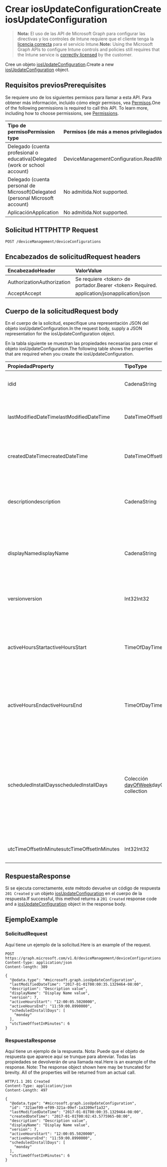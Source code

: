 # <a name="create-iosupdateconfiguration"></a><span data-ttu-id="3b6cc-101">Crear iosUpdateConfiguration</span><span class="sxs-lookup"><span data-stu-id="3b6cc-101">Create iosUpdateConfiguration</span></span>

> <span data-ttu-id="3b6cc-102">**Nota:** El uso de las API de Microsoft Graph para configurar las directivas y los controles de Intune requiere que el cliente tenga la [licencia correcta](https://go.microsoft.com/fwlink/?linkid=839381) para el servicio Intune.</span><span class="sxs-lookup"><span data-stu-id="3b6cc-102">**Note:** Using the Microsoft Graph APIs to configure Intune controls and policies still requires that the Intune service is [correctly licensed](https://go.microsoft.com/fwlink/?linkid=839381) by the customer.</span></span>

<span data-ttu-id="3b6cc-103">Cree un objeto [iosUpdateConfiguration](../resources/intune_deviceconfig_iosupdateconfiguration.md).</span><span class="sxs-lookup"><span data-stu-id="3b6cc-103">Create a new [iosUpdateConfiguration](../resources/intune_deviceconfig_iosupdateconfiguration.md) object.</span></span>
## <a name="prerequisites"></a><span data-ttu-id="3b6cc-104">Requisitos previos</span><span class="sxs-lookup"><span data-stu-id="3b6cc-104">Prerequisites</span></span>
<span data-ttu-id="3b6cc-p101">Se requiere uno de los siguientes permisos para llamar a esta API. Para obtener más información, incluido cómo elegir permisos, vea [Permisos](../../../concepts/permissions_reference.md).</span><span class="sxs-lookup"><span data-stu-id="3b6cc-p101">One of the following permissions is required to call this API. To learn more, including how to choose permissions, see [Permissions](../../../concepts/permissions_reference.md).</span></span>

|<span data-ttu-id="3b6cc-107">Tipo de permiso</span><span class="sxs-lookup"><span data-stu-id="3b6cc-107">Permission type</span></span>|<span data-ttu-id="3b6cc-108">Permisos (de más a menos privilegiados)</span><span class="sxs-lookup"><span data-stu-id="3b6cc-108">Permissions (from most to least privileged)</span></span>|
|:---|:---|
|<span data-ttu-id="3b6cc-109">Delegado (cuenta profesional o educativa)</span><span class="sxs-lookup"><span data-stu-id="3b6cc-109">Delegated (work or school account)</span></span>|<span data-ttu-id="3b6cc-110">DeviceManagementConfiguration.ReadWrite.All</span><span class="sxs-lookup"><span data-stu-id="3b6cc-110">DeviceManagementConfiguration.ReadWrite.All</span></span>|
|<span data-ttu-id="3b6cc-111">Delegado (cuenta personal de Microsoft)</span><span class="sxs-lookup"><span data-stu-id="3b6cc-111">Delegated (personal Microsoft account)</span></span>|<span data-ttu-id="3b6cc-112">No admitida.</span><span class="sxs-lookup"><span data-stu-id="3b6cc-112">Not supported.</span></span>|
|<span data-ttu-id="3b6cc-113">Aplicación</span><span class="sxs-lookup"><span data-stu-id="3b6cc-113">Application</span></span>|<span data-ttu-id="3b6cc-114">No admitida.</span><span class="sxs-lookup"><span data-stu-id="3b6cc-114">Not supported.</span></span>|

## <a name="http-request"></a><span data-ttu-id="3b6cc-115">Solicitud HTTP</span><span class="sxs-lookup"><span data-stu-id="3b6cc-115">HTTP Request</span></span>
<!-- {
  "blockType": "ignored"
}
-->
``` http
POST /deviceManagement/deviceConfigurations
```

## <a name="request-headers"></a><span data-ttu-id="3b6cc-116">Encabezados de solicitud</span><span class="sxs-lookup"><span data-stu-id="3b6cc-116">Request headers</span></span>
|<span data-ttu-id="3b6cc-117">Encabezado</span><span class="sxs-lookup"><span data-stu-id="3b6cc-117">Header</span></span>|<span data-ttu-id="3b6cc-118">Valor</span><span class="sxs-lookup"><span data-stu-id="3b6cc-118">Value</span></span>|
|:---|:---|
|<span data-ttu-id="3b6cc-119">Authorization</span><span class="sxs-lookup"><span data-stu-id="3b6cc-119">Authorization</span></span>|<span data-ttu-id="3b6cc-120">Se requiere &lt;token&gt; de portador.</span><span class="sxs-lookup"><span data-stu-id="3b6cc-120">Bearer &lt;token&gt; Required.</span></span>|
|<span data-ttu-id="3b6cc-121">Accept</span><span class="sxs-lookup"><span data-stu-id="3b6cc-121">Accept</span></span>|<span data-ttu-id="3b6cc-122">application/json</span><span class="sxs-lookup"><span data-stu-id="3b6cc-122">application/json</span></span>|

## <a name="request-body"></a><span data-ttu-id="3b6cc-123">Cuerpo de la solicitud</span><span class="sxs-lookup"><span data-stu-id="3b6cc-123">Request body</span></span>
<span data-ttu-id="3b6cc-124">En el cuerpo de la solicitud, especifique una representación JSON del objeto iosUpdateConfiguration.</span><span class="sxs-lookup"><span data-stu-id="3b6cc-124">In the request body, supply a JSON representation for the iosUpdateConfiguration object.</span></span>

<span data-ttu-id="3b6cc-125">En la tabla siguiente se muestran las propiedades necesarias para crear el objeto iosUpdateConfiguration.</span><span class="sxs-lookup"><span data-stu-id="3b6cc-125">The following table shows the properties that are required when you create the iosUpdateConfiguration.</span></span>

|<span data-ttu-id="3b6cc-126">Propiedad</span><span class="sxs-lookup"><span data-stu-id="3b6cc-126">Property</span></span>|<span data-ttu-id="3b6cc-127">Tipo</span><span class="sxs-lookup"><span data-stu-id="3b6cc-127">Type</span></span>|<span data-ttu-id="3b6cc-128">Descripción</span><span class="sxs-lookup"><span data-stu-id="3b6cc-128">Description</span></span>|
|:---|:---|:---|
|<span data-ttu-id="3b6cc-129">id</span><span class="sxs-lookup"><span data-stu-id="3b6cc-129">id</span></span>|<span data-ttu-id="3b6cc-130">Cadena</span><span class="sxs-lookup"><span data-stu-id="3b6cc-130">String</span></span>|<span data-ttu-id="3b6cc-131">Clave de la entidad.</span><span class="sxs-lookup"><span data-stu-id="3b6cc-131">Key of the entity.</span></span> <span data-ttu-id="3b6cc-132">Heredado de [deviceConfiguration](../resources/intune_deviceconfig_deviceconfiguration.md)</span><span class="sxs-lookup"><span data-stu-id="3b6cc-132">Inherited from [deviceConfiguration](../resources/intune_deviceconfig_deviceconfiguration.md)</span></span>|
|<span data-ttu-id="3b6cc-133">lastModifiedDateTime</span><span class="sxs-lookup"><span data-stu-id="3b6cc-133">lastModifiedDateTime</span></span>|<span data-ttu-id="3b6cc-134">DateTimeOffset</span><span class="sxs-lookup"><span data-stu-id="3b6cc-134">DateTimeOffset</span></span>|<span data-ttu-id="3b6cc-135">Fecha y hora en la que se modificó el objeto por última vez.</span><span class="sxs-lookup"><span data-stu-id="3b6cc-135">DateTime the object was last modified.</span></span> <span data-ttu-id="3b6cc-136">Heredado de [deviceConfiguration](../resources/intune_deviceconfig_deviceconfiguration.md)</span><span class="sxs-lookup"><span data-stu-id="3b6cc-136">Inherited from [deviceConfiguration](../resources/intune_deviceconfig_deviceconfiguration.md)</span></span>|
|<span data-ttu-id="3b6cc-137">createdDateTime</span><span class="sxs-lookup"><span data-stu-id="3b6cc-137">createdDateTime</span></span>|<span data-ttu-id="3b6cc-138">DateTimeOffset</span><span class="sxs-lookup"><span data-stu-id="3b6cc-138">DateTimeOffset</span></span>|<span data-ttu-id="3b6cc-139">Fecha y hora en la que se creó el objeto.</span><span class="sxs-lookup"><span data-stu-id="3b6cc-139">DateTime the object was created.</span></span> <span data-ttu-id="3b6cc-140">Heredado de [deviceConfiguration](../resources/intune_deviceconfig_deviceconfiguration.md)</span><span class="sxs-lookup"><span data-stu-id="3b6cc-140">Inherited from [deviceConfiguration](../resources/intune_deviceconfig_deviceconfiguration.md)</span></span>|
|<span data-ttu-id="3b6cc-141">description</span><span class="sxs-lookup"><span data-stu-id="3b6cc-141">description</span></span>|<span data-ttu-id="3b6cc-142">Cadena</span><span class="sxs-lookup"><span data-stu-id="3b6cc-142">String</span></span>|<span data-ttu-id="3b6cc-143">Descripción proporcionada por el administrador de la configuración del dispositivo.</span><span class="sxs-lookup"><span data-stu-id="3b6cc-143">Admin provided description of the Device Configuration.</span></span> <span data-ttu-id="3b6cc-144">Heredado de [deviceConfiguration](../resources/intune_deviceconfig_deviceconfiguration.md)</span><span class="sxs-lookup"><span data-stu-id="3b6cc-144">Inherited from [deviceConfiguration](../resources/intune_deviceconfig_deviceconfiguration.md)</span></span>|
|<span data-ttu-id="3b6cc-145">displayName</span><span class="sxs-lookup"><span data-stu-id="3b6cc-145">displayName</span></span>|<span data-ttu-id="3b6cc-146">Cadena</span><span class="sxs-lookup"><span data-stu-id="3b6cc-146">String</span></span>|<span data-ttu-id="3b6cc-147">Nombre proporcionado por el administrador de la configuración del dispositivo.</span><span class="sxs-lookup"><span data-stu-id="3b6cc-147">Admin provided name of the device configuration.</span></span> <span data-ttu-id="3b6cc-148">Heredado de [deviceConfiguration](../resources/intune_deviceconfig_deviceconfiguration.md)</span><span class="sxs-lookup"><span data-stu-id="3b6cc-148">Inherited from [deviceConfiguration](../resources/intune_deviceconfig_deviceconfiguration.md)</span></span>|
|<span data-ttu-id="3b6cc-149">version</span><span class="sxs-lookup"><span data-stu-id="3b6cc-149">version</span></span>|<span data-ttu-id="3b6cc-150">Int32</span><span class="sxs-lookup"><span data-stu-id="3b6cc-150">Int32</span></span>|<span data-ttu-id="3b6cc-151">Versión de la configuración del dispositivo.</span><span class="sxs-lookup"><span data-stu-id="3b6cc-151">Version of the device configuration.</span></span> <span data-ttu-id="3b6cc-152">Heredado de [deviceConfiguration](../resources/intune_deviceconfig_deviceconfiguration.md)</span><span class="sxs-lookup"><span data-stu-id="3b6cc-152">Inherited from [deviceConfiguration](../resources/intune_deviceconfig_deviceconfiguration.md)</span></span>|
|<span data-ttu-id="3b6cc-153">activeHoursStart</span><span class="sxs-lookup"><span data-stu-id="3b6cc-153">activeHoursStart</span></span>|<span data-ttu-id="3b6cc-154">TimeOfDay</span><span class="sxs-lookup"><span data-stu-id="3b6cc-154">TimeOfDay</span></span>|<span data-ttu-id="3b6cc-155">Inicio de horas activas (las horas activas son el intervalo de tiempo en que no se deberían instalar actualizaciones)</span><span class="sxs-lookup"><span data-stu-id="3b6cc-155">Active Hours Start (active hours mean the time window when updates install should not happen)</span></span>|
|<span data-ttu-id="3b6cc-156">activeHoursEnd</span><span class="sxs-lookup"><span data-stu-id="3b6cc-156">activeHoursEnd</span></span>|<span data-ttu-id="3b6cc-157">TimeOfDay</span><span class="sxs-lookup"><span data-stu-id="3b6cc-157">TimeOfDay</span></span>|<span data-ttu-id="3b6cc-158">Fin de horas activas (las horas activas son el intervalo de tiempo en que no se deberían instalar actualizaciones)</span><span class="sxs-lookup"><span data-stu-id="3b6cc-158">Active Hours End (active hours mean the time window when updates install should not happen)</span></span>|
|<span data-ttu-id="3b6cc-159">scheduledInstallDays</span><span class="sxs-lookup"><span data-stu-id="3b6cc-159">scheduledInstallDays</span></span>|<span data-ttu-id="3b6cc-160">Colección [dayOfWeek](../resources/intune_deviceconfig_dayofweek.md)</span><span class="sxs-lookup"><span data-stu-id="3b6cc-160">dayOfWeek collection</span></span>|<span data-ttu-id="3b6cc-161">Días de la semana para los que se configuran las horas activas.</span><span class="sxs-lookup"><span data-stu-id="3b6cc-161">Days in week for which active hours are configured.</span></span> <span data-ttu-id="3b6cc-162">Esta colección puede contener un máximo de 7 elementos.</span><span class="sxs-lookup"><span data-stu-id="3b6cc-162">This collection can contain a maximum of 7 elements.</span></span> <span data-ttu-id="3b6cc-163">Valores posibles: `monday`, `tuesday`, `wednesday`, `thursday`, `friday`, `saturday` y `sunday`.</span><span class="sxs-lookup"><span data-stu-id="3b6cc-163">Possible values are: `sunday`, `monday`, `tuesday`, `wednesday`, `thursday`, `friday`, `saturday`.</span></span>|
|<span data-ttu-id="3b6cc-164">utcTimeOffsetInMinutes</span><span class="sxs-lookup"><span data-stu-id="3b6cc-164">utcTimeOffsetInMinutes</span></span>|<span data-ttu-id="3b6cc-165">Int32</span><span class="sxs-lookup"><span data-stu-id="3b6cc-165">Int32</span></span>|<span data-ttu-id="3b6cc-166">Diferencia horaria UTC indicada en minutos</span><span class="sxs-lookup"><span data-stu-id="3b6cc-166">UTC Time Offset indicated in minutes</span></span>|



## <a name="response"></a><span data-ttu-id="3b6cc-167">Respuesta</span><span class="sxs-lookup"><span data-stu-id="3b6cc-167">Response</span></span>
<span data-ttu-id="3b6cc-168">Si se ejecuta correctamente, este método devuelve un código de respuesta `201 Created` y un objeto [iosUpdateConfiguration](../resources/intune_deviceconfig_iosupdateconfiguration.md) en el cuerpo de la respuesta.</span><span class="sxs-lookup"><span data-stu-id="3b6cc-168">If successful, this method returns a `201 Created` response code and a [iosUpdateConfiguration](../resources/intune_deviceconfig_iosupdateconfiguration.md) object in the response body.</span></span>

## <a name="example"></a><span data-ttu-id="3b6cc-169">Ejemplo</span><span class="sxs-lookup"><span data-stu-id="3b6cc-169">Example</span></span>
### <a name="request"></a><span data-ttu-id="3b6cc-170">Solicitud</span><span class="sxs-lookup"><span data-stu-id="3b6cc-170">Request</span></span>
<span data-ttu-id="3b6cc-171">Aquí tiene un ejemplo de la solicitud.</span><span class="sxs-lookup"><span data-stu-id="3b6cc-171">Here is an example of the request.</span></span>
``` http
POST https://graph.microsoft.com/v1.0/deviceManagement/deviceConfigurations
Content-type: application/json
Content-length: 389

{
  "@odata.type": "#microsoft.graph.iosUpdateConfiguration",
  "lastModifiedDateTime": "2017-01-01T00:00:35.1329464-08:00",
  "description": "Description value",
  "displayName": "Display Name value",
  "version": 7,
  "activeHoursStart": "12:00:05.5020000",
  "activeHoursEnd": "11:59:00.8990000",
  "scheduledInstallDays": [
    "monday"
  ],
  "utcTimeOffsetInMinutes": 6
}
```

### <a name="response"></a><span data-ttu-id="3b6cc-172">Respuesta</span><span class="sxs-lookup"><span data-stu-id="3b6cc-172">Response</span></span>
<span data-ttu-id="3b6cc-p109">Aquí tiene un ejemplo de la respuesta. Nota: Puede que el objeto de respuesta que aparece aquí se trunque para abreviar. Todas las propiedades se devolverán de una llamada real.</span><span class="sxs-lookup"><span data-stu-id="3b6cc-p109">Here is an example of the response. Note: The response object shown here may be truncated for brevity. All of the properties will be returned from an actual call.</span></span>
``` http
HTTP/1.1 201 Created
Content-Type: application/json
Content-Length: 497

{
  "@odata.type": "#microsoft.graph.iosUpdateConfiguration",
  "id": "321aef09-ef09-321a-09ef-1a3209ef1a32",
  "lastModifiedDateTime": "2017-01-01T00:00:35.1329464-08:00",
  "createdDateTime": "2017-01-01T00:02:43.5775965-08:00",
  "description": "Description value",
  "displayName": "Display Name value",
  "version": 7,
  "activeHoursStart": "12:00:05.5020000",
  "activeHoursEnd": "11:59:00.8990000",
  "scheduledInstallDays": [
    "monday"
  ],
  "utcTimeOffsetInMinutes": 6
}
```








